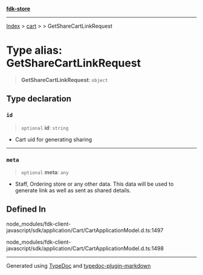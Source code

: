 [**fdk-store**](../../../README.md)
***

[Index](../../../API.md) > [cart](../../README.md) > [<internal>](../README.md) > GetShareCartLinkRequest

# Type alias: GetShareCartLinkRequest

> **GetShareCartLinkRequest**: `object`

## Type declaration

### `id`

> `optional` **id**: `string`

- Cart uid for generating sharing

***

### `meta`

> `optional` **meta**: `any`

- Staff, Ordering store or any other data. This
data will be used to generate link as well as sent as shared details.

## Defined In

node\_modules/fdk-client-javascript/sdk/application/Cart/CartApplicationModel.d.ts:1497

node\_modules/fdk-client-javascript/sdk/application/Cart/CartApplicationModel.d.ts:1498

***
Generated using [TypeDoc](https://typedoc.org/) and [typedoc-plugin-markdown](https://www.npmjs.com/package/typedoc-plugin-markdown)
